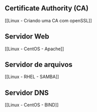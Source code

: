 ## Certificate Authority (CA)
[[Linux - Criando uma CA com openSSL]]

## Servidor Web
[[Linux - CentOS - Apache]]

## Servidor de arquivos
[[Linux - RHEL - SAMBA]]

## Servidor DNS
[[Linux - CentOS - BIND]]